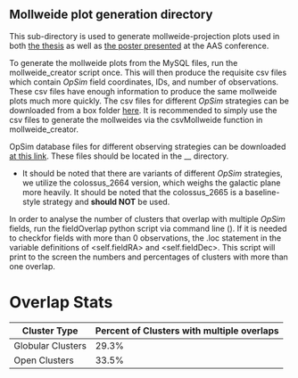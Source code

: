 ## Mollweide plot generation directory

This sub-directory is used to generate mollweide-projection plots used in both [the thesis](https://northwestern.box.com/s/grc92s1vm7qd80jffmnl5guppltlyemt) as well as [the poster presented](https://northwestern.box.com/s/hxuq4fsl76aaxg3m4ctazmjnv6ru56jh) at the AAS conference. 

To generate the mollweide plots from the MySQL files, run the mollweide_creator script once. This will then produce the requisite csv files which contain *OpSim* field coordinates, IDs, and number of observations. These csv files have enough information to produce the same mollweide plots much more quickly. The csv files for different *OpSim* strategies can be downloaded from a box folder [here](https://northwestern.box.com/s/dt40rnlqp33mviszy7mm6b7x87ywoc4r). It is recommended to simply use the csv files to generate the mollweides via the csvMollweide function in mollweide_creator.

OpSim database files for different observing strategies can be downloaded [at this link](http://astro-lsst-01.astro.washington.edu:8080/?runId=16). These files should be located in the __ directory.

* It should be noted that there are variants of different *OpSim* strategies, we utilize the colossus_2664 version, which weighs the galactic plane more heavily. It should be noted that the colossus_2665 is a baseline-style strategy and **should NOT** be used.

In order to analyse the number of clusters that overlap with multiple *OpSim* fields, run the fieldOverlap python script via command line (<python fieldOverlap.py>). If it is needed to checkfor fields with more than 0 observations, the .loc statement in the variable definitions of <self.fieldRA> and <self.fieldDec>. This script will print to the screen the numbers and percentages of clusters with more than one overlap.

# Overlap Stats

Cluster Type | Percent of Clusters with multiple overlaps
------------ | -----------------------------------------
Globular Clusters | 29.3%
Open Clusters | 33.5%



